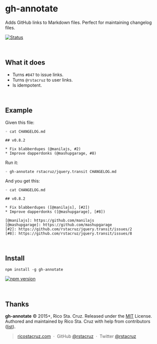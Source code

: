 # gh-annotate

Adds GitHub links to Markdown files. Perfect for maintaining changelog files.

[![Status](https://travis-ci.org/rstacruz/gh-annotate.svg?branch=master)](https://travis-ci.org/rstacruz/gh-annotate)  

<br>

## What it does

 * Turns `#847` to issue links.
 * Turns `@rstacruz` to user links.
 * Is idempotent.

<br>

## Example

Given this file:

```
◦ cat CHANGELOG.md

## v0.8.2

* Fix blabberdupes (@manilajs, #2)
* Improve dapperdonks (@mashupgarage, #8)
```

Run it:

```
◦ gh-annotate rstacruz/jquery.transit CHANGELOG.md
```

And you get this:

    ◦ cat CHANGELOG.md

    ## v0.8.2

    * Fix blabberdupes ([@manilajs], [#2])
    * Improve dapperdonks ([@mashupgarage], [#8])

    [@manilajs]: https://github.com/manilajs
    [@mashupgarage]: https://github.com/mashupgarage
    [#2]: https://github.com/rstacruz/jquery.transit/issues/2
    [#8]: https://github.com/rstacruz/jquery.transit/issues/8

<br>

## Install

```
npm install -g gh-annotate
```

[![npm version](http://img.shields.io/npm/v/gh-annotate.svg?style=flat)](https://npmjs.org/package/gh-annotate "View this project on npm")

<br>

## Thanks

**gh-annotate** © 2015+, Rico Sta. Cruz. Released under the [MIT] License.<br>
Authored and maintained by Rico Sta. Cruz with help from contributors ([list][contributors]).

> [ricostacruz.com](http://ricostacruz.com) &nbsp;&middot;&nbsp;
> GitHub [@rstacruz](https://github.com/rstacruz) &nbsp;&middot;&nbsp;
> Twitter [@rstacruz](https://twitter.com/rstacruz)

[MIT]: http://mit-license.org/
[contributors]: http://github.com/rstacruz/gh-annotate/contributors
